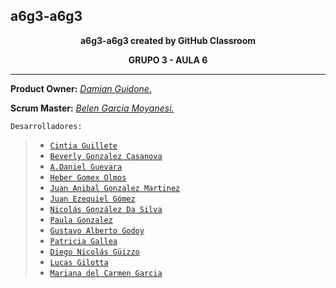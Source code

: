 ## a6g3-a6g3  
<p align="center"><strong>a6g3-a6g3 created by GitHub Classroom</strong></p>  
<p align="center"><strong>GRUPO 3 - AULA 6</strong></p>  
<hr = />

**Product Owner:** [*Damian Guidone.*]()  

**Scrum Master:** [*Belen Garcia Moyanesi.*]()  

<code>Desarrolladores:</code>  
> - [`Cintia Guillete`]()
> - [`Beverly Gonzalez Casanova`]()
> - [`A.Daniel Guevara`]()
> - [`Heber Gomex Olmos`]()
> - [`Juan Anibal Gonzalez Martinez`]()
> - [`Juan Ezequiel Gómez`]()
> - [`Nicolás González Da Silva`]()
> - [`Paula Gonzalez`]()
> - [`Gustavo Alberto Godoy`](https://github.com/chulkx)
> - [`Patricia Gallea`]()
> - [`Diego Nicolás Güizzo`]()
> - [`Lucas Gilotta`]()
> - [`Mariana del Carmen Garcia`]()

